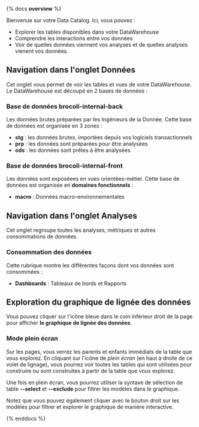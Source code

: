 {% docs __overview__ %}

Bienvenue sur votre Data Catalog. Ici, vous pouvez :
- Explorer les tables disponibles dans votre DataWarehouse
- Comprendre les interactions entre vos données
- Voir de quelles données viennent vos analyses et de quelles analyses vienent vos données.

## Navigation dans l'onglet **Données**
Cet onglet vous permet de voir les tables et vues de votre DataWarehouse.  
Le DataWarehouse est découpé en 2 bases de données :
### Base de données **brocoli-internal-back**
Les données brutes préparées par les Ingénieurs de la Donnée. Cette base de données est organisée en 3 zones :
- **stg** : les données brutes, importées depuis vos logiciels transactionnels
- **prp** : les données sont préparées pour être analysées
- **ods** : les données sont prêtes à être analysées

### Base de données **brocoli-internal-front**
Les données sont exposéees en vues orientées-métier. Cette base de données est organisée en **domaines fonctionnels** :
- **macro** : Données macro-environnementales

## Navigation dans l'onglet **Analyses**
Cet onglet regroupe toutes les analyses, métriques et autres consommations de données.

### Consommation des données
Cette rubrique montre les différentes façons dont vos données sont consommées :
- **Dashboards** : Tableaux de bords et Rapports

## Exploration du graphique de lignée des données
Vous pouvez cliquer sur l'icône bleue dans le coin inférieur droit de la page pour afficher **le graphique de lignée des données**.

### Mode plein écran
Sur les pages, vous verrez les parents et enfants immédiats de la table que vous explorez. En cliquant sur l'icône de *plein écran* (en haut à droite de ce volet de lignage), vous pourrez voir toutes les tables qui sont utilisées pour construire ou sont construites à partir de la table que vous explorez.

Une fois en plein écran, vous pourrez utiliser la syntaxe de sélection de table **--select** et **--exclude** pour filtrer les modèles dans le graphique. 

Notez que vous pouvez également cliquer avec le bouton droit sur les modèles pour filtrer et explorer le graphique de manière interactive.

{% enddocs %}